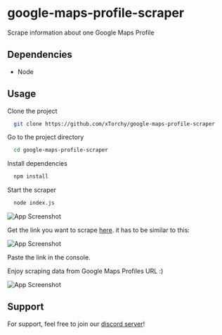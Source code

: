 # google-maps-profile-scraper
Scrape information about one Google Maps Profile


## Dependencies

- Node



## Usage

Clone the project

```bash
  git clone https://github.com/xTorchy/google-maps-profile-scraper
```

Go to the project directory

```bash
  cd google-maps-profile-scraper
```

Install dependencies

```bash
  npm install
```

Start the scraper

```bash
  node index.js
```

![App Screenshot](https://i.imgur.com/fTEkOHq.png)

Get the link you want to scrape [here](https://www.google.es/maps/contrib). it has to be similar to this:

![App Screenshot](https://i.imgur.com/IWAUwNc.png)

Paste the link in the console.

Enjoy scraping data from Google Maps Profiles URL :)

![App Screenshot](https://i.imgur.com/zBLmKAa.png)


## Support

For support, feel free to join our [discord server](https://discord.gg/Bcxs37esEC)!

